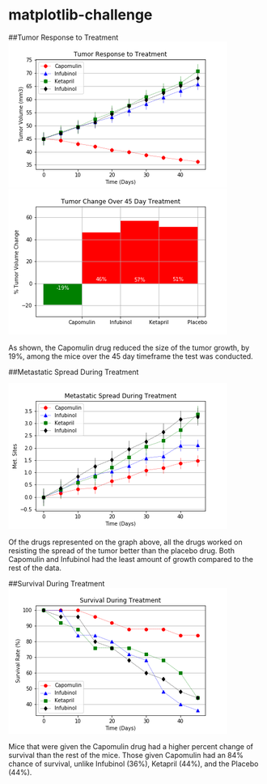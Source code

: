 # matplotlib-challenge
##Tumor Response to Treatment
![Tumor Response Image](/Pymaceuticals/tumor_response.png) ![Tumor Growth Image](/Pymaceuticals/tumor_change.png)

As shown, the Capomulin drug reduced the size of the tumor growth, by 19%, among the mice over the 45 day timeframe the test was conducted.

##Metastatic Spread During Treatment

![Metastatic Spread Image](/Pymaceuticals/metastatic_spread.png)

Of the drugs represented on the graph above, all the drugs worked on resisting the spread of the tumor better than the placebo drug. Both Capomulin and Infubinol had the least amount of growth compared to the rest of the data.

##Survival During Treatment 
![Survival Image](/Pymaceuticals/survival.png)

Mice that were given the Capomulin drug had a higher percent change of survival than the rest of the mice. Those given Capomulin had an 84% chance of survival, unlike Infubinol (36%), Ketapril (44%), and the Placebo (44%). 

